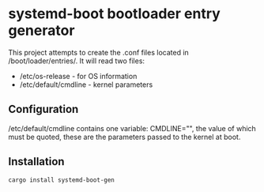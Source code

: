 # systemd-boot bootloader entry generator
This project attempts to create the .conf files located in /boot/loader/entries/. It will read two files:

- /etc/os-release - for OS information
- /etc/default/cmdline - kernel parameters

## Configuration
/etc/default/cmdline contains one variable: CMDLINE="", the value of which must be quoted, these are the parameters passed to the kernel at boot.

## Installation
    cargo install systemd-boot-gen
